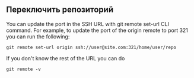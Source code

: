 ## Переключить репозиторий

You can update the port in the SSH URL with git remote set-url CLI command. 
For example, to update the port of the origin remote to port 321 you can run the following:

```
git remote set-url origin ssh://user@site.com:321/home/user/repo
```

If you don't know the rest of the URL you can do

```
git remote -v
```
